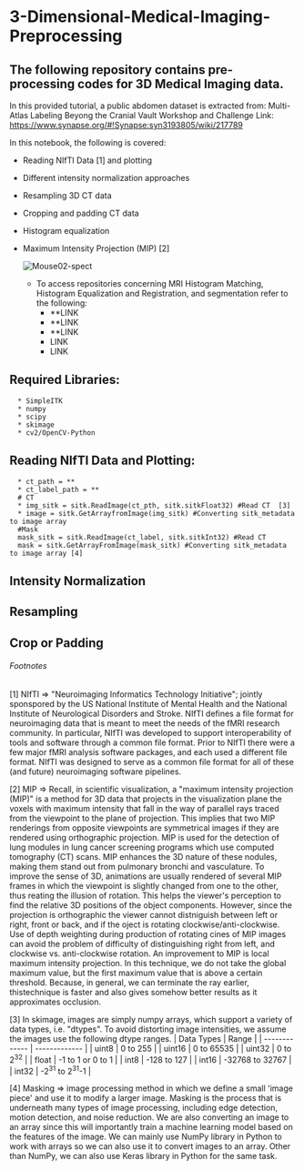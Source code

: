 # 3-Dimensional-Medical-Imaging-Preprocessing

## The following repository contains pre-processing codes for 3D Medical Imaging data. 

In this provided tutorial, a public abdomen dataset is extracted from: Multi-Atlas Labeling Beyong the Cranial Vault Workshop and Challenge Link: https://www.synapse.org/#!Synapse:syn3193805/wiki/217789

In this notebook, the following is covered:
- Reading NIfTI Data [1] and plotting
- Different intensity normalization approaches
- Resampling 3D CT data
- Cropping and padding CT data
- Histogram equalization
- Maximum Intensity Projection (MIP) [2] 

     ![Mouse02-spect](https://user-images.githubusercontent.com/62684338/153116321-15c60795-0edf-4adf-9d0a-d64eeab3b002.gif)
     
    * To access repositories concerning MRI Histogram Matching, Histogram Equalization and Registration, and segmentation refer to the following:
      - **LINK
      - **LINK
      - **LINK
      - LINK
      - LINK


## **Required Libraries:**  
      * SimpleITK         
      * numpy             
      * scipy             
      * skimage           
      * cv2/OpenCV-Python        
## **Reading NIfTI Data and Plotting:**
      * ct_path = **         
      * ct_label_path = **      
      # CT
      * img_sitk = sitk.ReadImage(ct_pth, sitk.sitkFloat32) #Read CT  [3]         
      * image = sitk.GetArrayfromImage(img_sitk) #Converting sitk_metadata to image array
      #Mask
      mask_sitk = sitk.ReadImage(ct_label, sitk.sitkInt32) #Read CT
      mask = sitk.GetArrayFromImage(mask_sitk) #Converting sitk_metadata to image array [4]
      
## Intensity Normalization

## Resampling

## Crop or Padding



###### Footnotes
[1] NIfTI => "Neuroimaging Informatics Technology Initiative"; jointly sponspored by the US National Institute of Mental Health and the National Institute of Neurological Disorders and Stroke. NIfTI defines a file format for neuroimaging data that is meant to meet the needs of the fMRI research community. In particular, NIfTI was developed to support interoperability of tools and software through a common file format. Prior to NIfTI there were a few major fMRI analysis software packages, and each used a different file format. NIfTI was designed to serve as a common file format for all of these (and future) neuroimaging software pipelines.

[2] MIP => Recall, in scientific visualization, a "maximum intensity projection (MIP)" is a method for 3D data that projects in the visualization plane the voxels with maximum intensity that fall in the way of parallel rays traced from the viewpoint to the plane of projection. This implies that two MIP renderings from opposite viewpoints are symmetrical images if they are rendered using orthographic projection. MIP is used for the detection of lung modules in lung cancer screening programs which use computed tomography (CT) scans. MIP enhances the 3D nature of these nodules, making them stand out from pulmonary bronchi and vasculature. To improve the sense of 3D, animations are usually rendered of several MIP frames in which the viewpoint is slightly changed from one to the other, thus reating the illusion of rotation. This helps the viewer's perception to find the relative 3D positions of the object components. However, since the projection is orthographic the viewer cannot distniguish between left or right, front or back, and if the oject is rotating clockwise/anti-clockwise. Use of depth weighting during production of rotating cines of MIP images can avoid the problem of difficulty of distinguishing right from left, and clockwise vs. anti-clockwise rotation. An improvement to MIP is local maximum intensity projection. In this technique, we do not take the global maximum value, but the first maximum value that is above a certain threshold. Because, in general, we can terminate the ray earlier, thistechnique is faster and also gives somehow better results as it approximates occlusion.

[3] In skimage, images are simply numpy arrays, which support a variety of data types, i.e. "dtypes". To avoid distorting image intensities, we assume the images use the following dtype ranges. 
| Data Types    | Range                                |
| ------------- | -------------                        |
| uint8         | 0 to 255                             |
| uint16        | 0 to 65535                           |
| uint32        | 0 to 2<sup>32</sup>                  |
| float         | -1 to 1 or 0 to 1                    |
| int8          | -128 to 127                          |
| int16         | -32768 to 32767                      |
| int32         | -2<sup>31</sup>  to 2<sup>31</sup>-1 |

[4] Masking => image processing method in which we define a small 'image piece' and use it to modify a larger image. Masking is the process that is underneath many types of image processing, including edge detection, motion detection, and noise reduction. We are also converting an image to an array since this will importantly train a machine learning model based on the features of the image. We can mainly use NumPy library in Python to work with arrays so we can also use it to convert images to an array. Other than NumPy, we can also use Keras library in Python for the same task.
